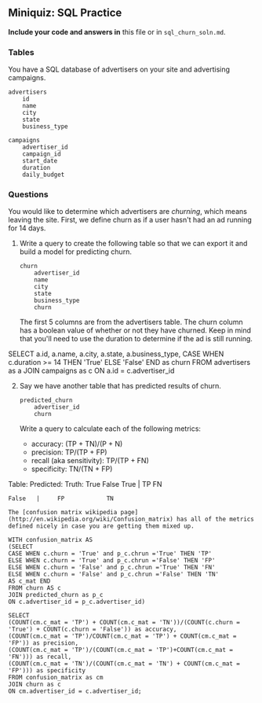 ## Miniquiz: SQL Practice

**Include your code and answers in** this file or in `sql_churn_soln.md`.

### Tables

You have a SQL database of advertisers on your site and advertising campaigns.

```
advertisers
    id
    name
    city
    state
    business_type
```

```
campaigns
    advertiser_id
    campaign_id
    start_date
    duration
    daily_budget
```

### Questions
You would like to determine which advertisers are *churning*, which means leaving the site. First, we define churn as if a user hasn't had an ad running for 14 days.

1. Write a query to create the following table so that we can export it and build a model for predicting churn.

    ```
    churn
        advertiser_id
        name
        city
        state
        business_type
        churn
    ```

    The first 5 columns are from the advertisers table. The churn column has a boolean value of whether or not they have churned. Keep in mind that you'll need to use the duration to determine if the ad is still running.

SELECT a.id, a.name, a.city, a.state, a.business_type, CASE WHEN c.duration >= 14 THEN 'True' ELSE 'False' END as churn
FROM advertisers as a
JOIN campaigns as c
ON a.id = c.advertiser_id

2. Say we have another table that has predicted results of churn.

    ```
    predicted_churn
        advertiser_id
        churn
    ```

    Write a query to calculate each of the following metrics:

    * accuracy: (TP + TN)/(P + N)
    * precision: TP/(TP + FP)
    * recall (aka sensitivity): TP/(TP + FN)
    * specificity: TN/(TN + FP)

  Table:
          Predicted:
  Truth:          True        False
    True    |     TP            FN

    False   |     FP            TN

    The [confusion matrix wikipedia page](http://en.wikipedia.org/wiki/Confusion_matrix) has all of the metrics defined nicely in case you are getting them mixed up.

    WITH confusion_matrix AS
    (SELECT
    CASE WHEN c.churn = 'True' and p_c.chrun ='True' THEN 'TP'
    ELSE WHEN c.churn = 'True' and p_c.chrun ='False' THEN 'FP'
    ELSE WHEN c.churn = 'False' and p_c.chrun ='True' THEN 'FN'
    ELSE WHEN c.churn = 'False' and p_c.chrun ='False' THEN 'TN'
    AS c_mat END
    FROM churn AS c
    JOIN predicted_churn as p_c
    ON c.advertiser_id = p_c.advertiser_id)

    SELECT
    (COUNT(cm.c_mat = 'TP') + COUNT(cm.c_mat = 'TN'))/(COUNT(c.churn = 'True') + COUNT(c.churn = 'False')) as accuracy,
    (COUNT(cm.c_mat = 'TP')/COUNT(cm.c_mat = 'TP') + COUNT(cm.c_mat = 'FP')) as precision,
    (COUNT(cm.c_mat = 'TP')/(COUNT(cm.c_mat = 'TP')+COUNT(cm.c_mat = 'FN'))) as recall,
    (COUNT(cm.c_mat = 'TN')/(COUNT(cm.c_mat = 'TN') + COUNT(cm.c_mat = 'FP'))) as specificity
    FROM confusion_matrix as cm
    JOIN churn as c
    ON cm.advertiser_id = c.advertiser_id;

